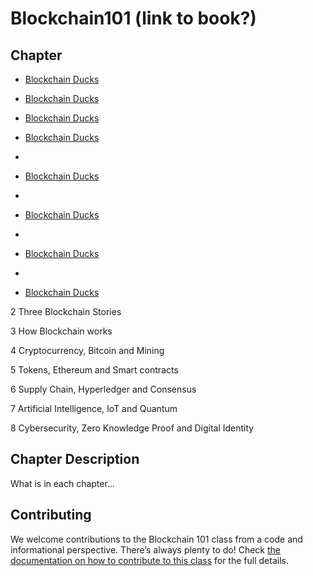# Blockchain101 (link to book?)



## Chapter       

- [Blockchain Ducks](https://github.com/bmos299/Blockchain101/tree/main/Blockchain%20Ducks)

- [Blockchain Ducks](https://github.com/bmos299/Blockchain101/tree/main/Blockchain%20Ducks)

- [Blockchain Ducks](https://github.com/bmos299/Blockchain101/tree/main/Blockchain%20Ducks)

- [Blockchain Ducks](https://github.com/bmos299/Blockchain101/tree/main/Blockchain%20Ducks)
- 
- [Blockchain Ducks](https://github.com/bmos299/Blockchain101/tree/main/Blockchain%20Ducks)
- 
- [Blockchain Ducks](https://github.com/bmos299/Blockchain101/tree/main/Blockchain%20Ducks)
- 
- [Blockchain Ducks](https://github.com/bmos299/Blockchain101/tree/main/Blockchain%20Ducks)
- 
- [Blockchain Ducks](https://github.com/bmos299/Blockchain101/tree/main/Blockchain%20Ducks)

 

2           Three Blockchain Stories 

3           How Blockchain works

4           Cryptocurrency, Bitcoin and Mining

5           Tokens, Ethereum and Smart contracts 

6           Supply Chain, Hyperledger and Consensus

7           Artificial Intelligence, IoT and Quantum

8           Cybersecurity, Zero Knowledge Proof and Digital Identity

 
## Chapter Description

What is in each chapter...
 
## Contributing

We welcome contributions to the Blockchain 101 class from a code and informational perspective.
There’s always plenty to do! Check [the documentation on how to contribute to this class](http://yahoo.com)
for the full details.
